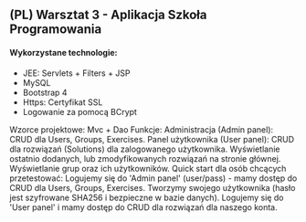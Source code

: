 <h2>(PL) Warsztat 3 - Aplikacja Szkoła Programowania</h2>
<h4>Wykorzystane technologie:</h4>
<ul>
<li>JEE: Servlets + Filters + JSP</li>
<li>MySQL</li>
<li>Bootstrap 4</li>
<li>Https: Certyfikat SSL</li>
<li>Logowanie za pomocą BCrypt</li>
</ul>
Wzorce projektowe: Mvc + Dao
Funkcje:
Administracja (Admin panel): CRUD dla Users, Groups, Exercises.
Panel użytkownika (User panel): CRUD dla rozwiązań (Solutions) dla zalogowanego użytkownika.
Wyświetlanie ostatnio dodanych, lub zmodyfikowanych rozwiązań na stronie głównej.
Wyświetlanie grup oraz ich użytkowników.
Quick start dla osób chcących przetestować:
Logujemy się do 'Admin panel' (user/pass) - mamy dostęp do CRUD dla Users, Groups, Exercises.
Tworzymy swojego użytkownika (hasło jest szyfrowane SHA256 i bezpieczne w bazie danych).
Logujemy się do 'User panel' i mamy dostęp do CRUD dla rozwiązań dla naszego konta.
